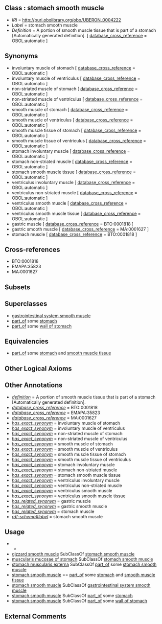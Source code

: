
## Class : stomach smooth muscle

 * *IRI* = http://purl.obolibrary.org/obo/UBERON_0004222
 * *Label* = stomach smooth muscle
 * *Definition* = A portion of smooth muscle tissue that is part of a stomach [Automatically generated definition]. [ [database_cross_reference](../../ef/oboInOwl#hasDbXref.md) = OBOL:automatic ]

## Synonyms

 * involuntary muscle of stomach [ [database_cross_reference](../../ef/oboInOwl#hasDbXref.md) = OBOL:automatic ]
 * involuntary muscle of ventriculus [ [database_cross_reference](../../ef/oboInOwl#hasDbXref.md) = OBOL:automatic ]
 * non-striated muscle of stomach [ [database_cross_reference](../../ef/oboInOwl#hasDbXref.md) = OBOL:automatic ]
 * non-striated muscle of ventriculus [ [database_cross_reference](../../ef/oboInOwl#hasDbXref.md) = OBOL:automatic ]
 * smooth muscle of stomach [ [database_cross_reference](../../ef/oboInOwl#hasDbXref.md) = OBOL:automatic ]
 * smooth muscle of ventriculus [ [database_cross_reference](../../ef/oboInOwl#hasDbXref.md) = OBOL:automatic ]
 * smooth muscle tissue of stomach [ [database_cross_reference](../../ef/oboInOwl#hasDbXref.md) = OBOL:automatic ]
 * smooth muscle tissue of ventriculus [ [database_cross_reference](../../ef/oboInOwl#hasDbXref.md) = OBOL:automatic ]
 * stomach involuntary muscle [ [database_cross_reference](../../ef/oboInOwl#hasDbXref.md) = OBOL:automatic ]
 * stomach non-striated muscle [ [database_cross_reference](../../ef/oboInOwl#hasDbXref.md) = OBOL:automatic ]
 * stomach smooth muscle tissue [ [database_cross_reference](../../ef/oboInOwl#hasDbXref.md) = OBOL:automatic ]
 * ventriculus involuntary muscle [ [database_cross_reference](../../ef/oboInOwl#hasDbXref.md) = OBOL:automatic ]
 * ventriculus non-striated muscle [ [database_cross_reference](../../ef/oboInOwl#hasDbXref.md) = OBOL:automatic ]
 * ventriculus smooth muscle [ [database_cross_reference](../../ef/oboInOwl#hasDbXref.md) = OBOL:automatic ]
 * ventriculus smooth muscle tissue [ [database_cross_reference](../../ef/oboInOwl#hasDbXref.md) = OBOL:automatic ]
 * gastric muscle [ [database_cross_reference](../../ef/oboInOwl#hasDbXref.md) = BTO:0001818 ]
 * gastric smooth muscle [ [database_cross_reference](../../ef/oboInOwl#hasDbXref.md) = MA:0001627 ]
 * stomach muscle [ [database_cross_reference](../../ef/oboInOwl#hasDbXref.md) = BTO:0001818 ]

## Cross-references

 * BTO:0001818
 * EMAPA:35823
 * MA:0001627

## Subsets


## Superclasses

 * [gastrointestinal system smooth muscle](../../UBERON/26/UBERON_0004226.md)
 * [part_of](../../BFO/50/BFO_0000050.md) some [stomach](../../UBERON/45/UBERON_0000945.md)
 * [part_of](../../BFO/50/BFO_0000050.md) some [wall of stomach](../../UBERON/67/UBERON_0001167.md)

## Equivalencies

 * [part_of](../../BFO/50/BFO_0000050.md) some [stomach](../../UBERON/45/UBERON_0000945.md) and [smooth muscle tissue](../../UBERON/35/UBERON_0001135.md)

## Other Logical Axioms


## Other Annotations

 * *[definition](../../IAO/15/IAO_0000115.md)* = A portion of smooth muscle tissue that is part of a stomach [Automatically generated definition].
 * *[database_cross_reference](../../ef/oboInOwl#hasDbXref.md)* = BTO:0001818
 * *[database_cross_reference](../../ef/oboInOwl#hasDbXref.md)* = EMAPA:35823
 * *[database_cross_reference](../../ef/oboInOwl#hasDbXref.md)* = MA:0001627
 * *[has_exact_synonym](../../ym/oboInOwl#hasExactSynonym.md)* = involuntary muscle of stomach
 * *[has_exact_synonym](../../ym/oboInOwl#hasExactSynonym.md)* = involuntary muscle of ventriculus
 * *[has_exact_synonym](../../ym/oboInOwl#hasExactSynonym.md)* = non-striated muscle of stomach
 * *[has_exact_synonym](../../ym/oboInOwl#hasExactSynonym.md)* = non-striated muscle of ventriculus
 * *[has_exact_synonym](../../ym/oboInOwl#hasExactSynonym.md)* = smooth muscle of stomach
 * *[has_exact_synonym](../../ym/oboInOwl#hasExactSynonym.md)* = smooth muscle of ventriculus
 * *[has_exact_synonym](../../ym/oboInOwl#hasExactSynonym.md)* = smooth muscle tissue of stomach
 * *[has_exact_synonym](../../ym/oboInOwl#hasExactSynonym.md)* = smooth muscle tissue of ventriculus
 * *[has_exact_synonym](../../ym/oboInOwl#hasExactSynonym.md)* = stomach involuntary muscle
 * *[has_exact_synonym](../../ym/oboInOwl#hasExactSynonym.md)* = stomach non-striated muscle
 * *[has_exact_synonym](../../ym/oboInOwl#hasExactSynonym.md)* = stomach smooth muscle tissue
 * *[has_exact_synonym](../../ym/oboInOwl#hasExactSynonym.md)* = ventriculus involuntary muscle
 * *[has_exact_synonym](../../ym/oboInOwl#hasExactSynonym.md)* = ventriculus non-striated muscle
 * *[has_exact_synonym](../../ym/oboInOwl#hasExactSynonym.md)* = ventriculus smooth muscle
 * *[has_exact_synonym](../../ym/oboInOwl#hasExactSynonym.md)* = ventriculus smooth muscle tissue
 * *[has_related_synonym](../../ym/oboInOwl#hasRelatedSynonym.md)* = gastric muscle
 * *[has_related_synonym](../../ym/oboInOwl#hasRelatedSynonym.md)* = gastric smooth muscle
 * *[has_related_synonym](../../ym/oboInOwl#hasRelatedSynonym.md)* = stomach muscle
 * *[rdf-schema#label](../../el/rdf-schema#label.md)* = stomach smooth muscle

## Usage

 * -
 * [gizzard smooth muscle](../../UBERON/03/UBERON_0011903.md) SubClassOf [stomach smooth muscle](../../UBERON/22/UBERON_0004222.md)
 * [muscularis mucosae of stomach](../../UBERON/03/UBERON_0001203.md) SubClassOf [stomach smooth muscle](../../UBERON/22/UBERON_0004222.md)
 * [stomach muscularis externa](../../UBERON/56/UBERON_0008856.md) SubClassOf [part_of](../../BFO/50/BFO_0000050.md) some [stomach smooth muscle](../../UBERON/22/UBERON_0004222.md)
 * [stomach smooth muscle](../../UBERON/22/UBERON_0004222.md) == [part_of](../../BFO/50/BFO_0000050.md) some [stomach](../../UBERON/45/UBERON_0000945.md) and [smooth muscle tissue](../../UBERON/35/UBERON_0001135.md)
 * [stomach smooth muscle](../../UBERON/22/UBERON_0004222.md) SubClassOf [gastrointestinal system smooth muscle](../../UBERON/26/UBERON_0004226.md)
 * [stomach smooth muscle](../../UBERON/22/UBERON_0004222.md) SubClassOf [part_of](../../BFO/50/BFO_0000050.md) some [stomach](../../UBERON/45/UBERON_0000945.md)
 * [stomach smooth muscle](../../UBERON/22/UBERON_0004222.md) SubClassOf [part_of](../../BFO/50/BFO_0000050.md) some [wall of stomach](../../UBERON/67/UBERON_0001167.md)

## External Comments

